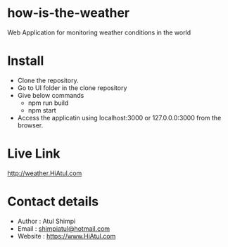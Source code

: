 # how-is-the-weather
Web Application for monitoring weather conditions in the world

# Install
- Clone the repository.
- Go to UI folder in the clone repository
- Give below commands
   - npm run build
   - npm start
- Access the applicatin using localhost:3000 or 127.0.0.0:3000 from the browser.


# Live Link
http://weather.HiAtul.com

# Contact details
- Author : Atul Shimpi
- Email : shimpiatul@hotmail.com
- Website : https://www.HiAtul.com
